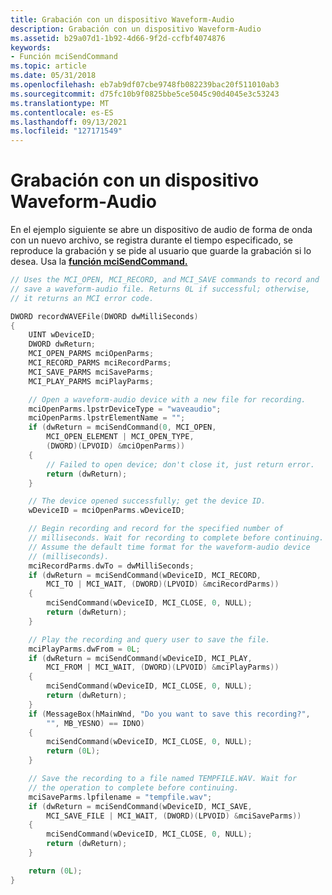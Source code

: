 ```yaml
---
title: Grabación con un dispositivo Waveform-Audio
description: Grabación con un dispositivo Waveform-Audio
ms.assetid: b29a07d1-1b92-4d66-9f2d-ccfbf4074876
keywords:
- Función mciSendCommand
ms.topic: article
ms.date: 05/31/2018
ms.openlocfilehash: eb7ab9df07cbe9748fb082239bac20f511010ab3
ms.sourcegitcommit: d75fc10b9f0825bbe5ce5045c90d4045e3c53243
ms.translationtype: MT
ms.contentlocale: es-ES
ms.lasthandoff: 09/13/2021
ms.locfileid: "127171549"
---
```

# <a name="recording-with-a-waveform-audio-device"></a>Grabación con un dispositivo Waveform-Audio

En el ejemplo siguiente se abre un dispositivo de audio de forma de onda con un nuevo archivo, se registra durante el tiempo especificado, se reproduce la grabación y se pide al usuario que guarde la grabación si lo desea. Usa la [**función mciSendCommand.**](/previous-versions//dd757160(v=vs.85))


```C++
// Uses the MCI_OPEN, MCI_RECORD, and MCI_SAVE commands to record and
// save a waveform-audio file. Returns 0L if successful; otherwise,
// it returns an MCI error code.

DWORD recordWAVEFile(DWORD dwMilliSeconds)
{
    UINT wDeviceID;
    DWORD dwReturn;
    MCI_OPEN_PARMS mciOpenParms;
    MCI_RECORD_PARMS mciRecordParms;
    MCI_SAVE_PARMS mciSaveParms;
    MCI_PLAY_PARMS mciPlayParms;

    // Open a waveform-audio device with a new file for recording.
    mciOpenParms.lpstrDeviceType = "waveaudio";
    mciOpenParms.lpstrElementName = "";
    if (dwReturn = mciSendCommand(0, MCI_OPEN,
        MCI_OPEN_ELEMENT | MCI_OPEN_TYPE, 
        (DWORD)(LPVOID) &mciOpenParms))
    {
        // Failed to open device; don't close it, just return error.
        return (dwReturn);
    }

    // The device opened successfully; get the device ID.
    wDeviceID = mciOpenParms.wDeviceID;

    // Begin recording and record for the specified number of 
    // milliseconds. Wait for recording to complete before continuing. 
    // Assume the default time format for the waveform-audio device 
    // (milliseconds).
    mciRecordParms.dwTo = dwMilliSeconds;
    if (dwReturn = mciSendCommand(wDeviceID, MCI_RECORD, 
        MCI_TO | MCI_WAIT, (DWORD)(LPVOID) &mciRecordParms))
    {
        mciSendCommand(wDeviceID, MCI_CLOSE, 0, NULL);
        return (dwReturn);
    }

    // Play the recording and query user to save the file.
    mciPlayParms.dwFrom = 0L;
    if (dwReturn = mciSendCommand(wDeviceID, MCI_PLAY,
        MCI_FROM | MCI_WAIT, (DWORD)(LPVOID) &mciPlayParms))
    {
        mciSendCommand(wDeviceID, MCI_CLOSE, 0, NULL);
        return (dwReturn);
    }
    if (MessageBox(hMainWnd, "Do you want to save this recording?",
        "", MB_YESNO) == IDNO)
    {
        mciSendCommand(wDeviceID, MCI_CLOSE, 0, NULL);
        return (0L);
    }

    // Save the recording to a file named TEMPFILE.WAV. Wait for
    // the operation to complete before continuing.
    mciSaveParms.lpfilename = "tempfile.wav";
    if (dwReturn = mciSendCommand(wDeviceID, MCI_SAVE,
        MCI_SAVE_FILE | MCI_WAIT, (DWORD)(LPVOID) &mciSaveParms))
    {
        mciSendCommand(wDeviceID, MCI_CLOSE, 0, NULL);
        return (dwReturn);
    }

    return (0L);
}
```



 

 